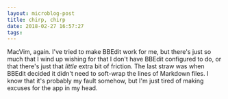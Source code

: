 ```yaml
---
layout: microblog-post
title: chirp, chirp
date: 2018-02-27 16:57:27
tags: 
---
```

MacVim, again. I've tried to make BBEdit work for me, but there's just so much that I wind up wishing for that I don't have BBEdit configured to do, or that there's just that *little* extra bit of friction. The last straw was when BBEdit decided it didn't need to soft-wrap the lines of Markdown files. I know that it's probably my fault somehow, but I'm just tired of making excuses for the app in my head. 
